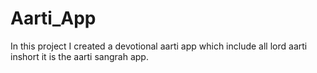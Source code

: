 # Aarti_App
In this project I created a devotional aarti app which include all lord aarti inshort it is the aarti sangrah app.
